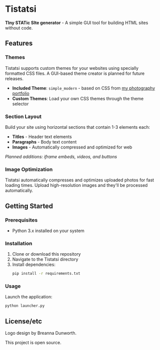 # Tistatsi

**TIny STATic SIte generator** - A simple GUI tool for building HTML sites without code.

## Features

### Themes
Tistatsi supports custom themes for your websites using specially formatted CSS files. A GUI-based theme creator is planned for future releases.

- **Included Theme**: `simple_modern` - based on CSS from [my photography portfolio](https://squidud.github.io/Photography-Portfolio/)
- **Custom Themes**: Load your own CSS themes through the theme selector

### Section Layout
Build your site using horizontal sections that contain 1-3 elements each:

- **Titles** - Header text elements
- **Paragraphs** - Body text content  
- **Images** - Automatically compressed and optimized for web

*Planned additions: iframe embeds, videos, and buttons*

### Image Optimization
Tistatsi automatically compresses and optimizes uploaded photos for fast loading times. Upload high-resolution images and they'll be processed automatically.

## Getting Started

### Prerequisites
- Python 3.x installed on your system

### Installation

1. Clone or download this repository
2. Navigate to the Tistatsi directory
3. Install dependencies:
   ```bash
   pip install -r requirements.txt
   ```

### Usage

Launch the application:
```bash
python launcher.py
```

## License/etc
Logo design by Breanna Dunworth.

This project is open source.
